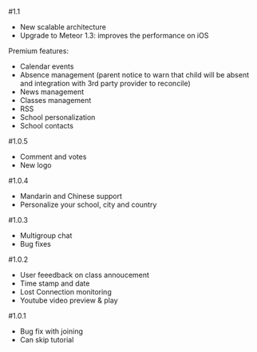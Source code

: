 #1.1
- New scalable architecture
- Upgrade to Meteor 1.3: improves the performance on iOS

Premium features:
- Calendar events
- Absence management (parent notice to warn that child will be absent and integration with 3rd party provider to reconcile)
- News management
- Classes management
- RSS
- School personalization
- School contacts

#1.0.5
- Comment and votes
- New logo

#1.0.4
- Mandarin and Chinese support
- Personalize your school, city and country

#1.0.3
- Multigroup chat
- Bug fixes

#1.0.2
- User feeedback on class annoucement
- Time stamp and date
- Lost Connection monitoring
- Youtube video preview & play

#1.0.1
- Bug fix with joining
- Can skip tutorial